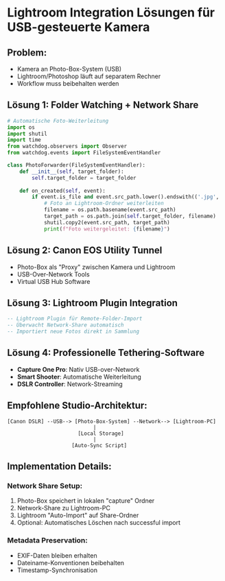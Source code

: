 # Lightroom Integration Lösungen für USB-gesteuerte Kamera

## Problem:
- Kamera an Photo-Box-System (USB)
- Lightroom/Photoshop läuft auf separatem Rechner
- Workflow muss beibehalten werden

## Lösung 1: **Folder Watching + Network Share**
```python
# Automatische Foto-Weiterleitung
import os
import shutil
import time
from watchdog.observers import Observer
from watchdog.events import FileSystemEventHandler

class PhotoForwarder(FileSystemEventHandler):
    def __init__(self, target_folder):
        self.target_folder = target_folder
    
    def on_created(self, event):
        if event.is_file and event.src_path.lower().endswith(('.jpg', '.raw', '.cr2', '.cr3')):
            # Foto an Lightroom-Ordner weiterleiten
            filename = os.path.basename(event.src_path)
            target_path = os.path.join(self.target_folder, filename)
            shutil.copy2(event.src_path, target_path)
            print(f"Foto weitergeleitet: {filename}")
```

## Lösung 2: **Canon EOS Utility Tunnel**
- Photo-Box als "Proxy" zwischen Kamera und Lightroom
- USB-Over-Network Tools
- Virtual USB Hub Software

## Lösung 3: **Lightroom Plugin Integration**
```lua
-- Lightroom Plugin für Remote-Folder-Import
-- Überwacht Network-Share automatisch
-- Importiert neue Fotos direkt in Sammlung
```

## Lösung 4: **Professionelle Tethering-Software**
- **Capture One Pro**: Nativ USB-over-Network
- **Smart Shooter**: Automatische Weiterleitung
- **DSLR Controller**: Network-Streaming

## Empfohlene Studio-Architektur:

```
[Canon DSLR] --USB--> [Photo-Box-System] --Network--> [Lightroom-PC]
                            |
                       [Local Storage]
                            |
                     [Auto-Sync Script]
```

## Implementation Details:

### Network Share Setup:
1. Photo-Box speichert in lokalen "capture" Ordner
2. Network-Share zu Lightroom-PC
3. Lightroom "Auto-Import" auf Share-Ordner
4. Optional: Automatisches Löschen nach successful import

### Metadata Preservation:
- EXIF-Daten bleiben erhalten
- Dateiname-Konventionen beibehalten
- Timestamp-Synchronisation
